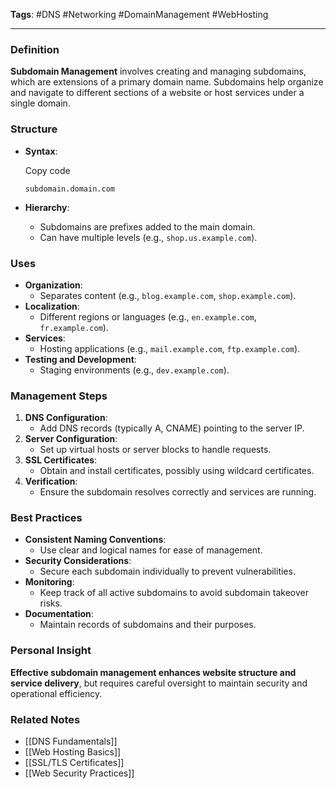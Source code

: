 **Tags**: #DNS #Networking #DomainManagement #WebHosting

---

### Definition

**Subdomain Management** involves creating and managing subdomains, which are extensions of a primary domain name. Subdomains help organize and navigate to different sections of a website or host services under a single domain.

### Structure

- **Syntax**:
    
    Copy code
    
    `subdomain.domain.com`
    
- **Hierarchy**:
    - Subdomains are prefixes added to the main domain.
    - Can have multiple levels (e.g., `shop.us.example.com`).

### Uses

- **Organization**:
    - Separates content (e.g., `blog.example.com`, `shop.example.com`).
- **Localization**:
    - Different regions or languages (e.g., `en.example.com`, `fr.example.com`).
- **Services**:
    - Hosting applications (e.g., `mail.example.com`, `ftp.example.com`).
- **Testing and Development**:
    - Staging environments (e.g., `dev.example.com`).

### Management Steps

1. **DNS Configuration**:
    - Add DNS records (typically A, CNAME) pointing to the server IP.
2. **Server Configuration**:
    - Set up virtual hosts or server blocks to handle requests.
3. **SSL Certificates**:
    - Obtain and install certificates, possibly using wildcard certificates.
4. **Verification**:
    - Ensure the subdomain resolves correctly and services are running.

### Best Practices

- **Consistent Naming Conventions**:
    - Use clear and logical names for ease of management.
- **Security Considerations**:
    - Secure each subdomain individually to prevent vulnerabilities.
- **Monitoring**:
    - Keep track of all active subdomains to avoid subdomain takeover risks.
- **Documentation**:
    - Maintain records of subdomains and their purposes.

### Personal Insight

**Effective subdomain management enhances website structure and service delivery**, but requires careful oversight to maintain security and operational efficiency.

### Related Notes

- [[DNS Fundamentals]]
- [[Web Hosting Basics]]
- [[SSL/TLS Certificates]]
- [[Web Security Practices]]